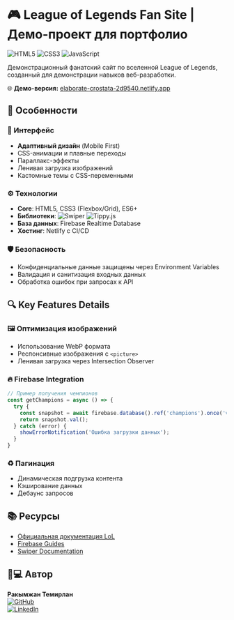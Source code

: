 # 🎮 League of Legends Fan Site | Демо-проект для портфолио

![HTML5](https://img.shields.io/badge/HTML5-E34F26?style=flat&logo=html5&logoColor=white)
![CSS3](https://img.shields.io/badge/CSS3-1572B6?style=flat&logo=css3&logoColor=white)
![JavaScript](https://img.shields.io/badge/JavaScript-F7DF1E?style=flat&logo=javascript&logoColor=black)

Демонстрационный фанатский сайт по вселенной League of Legends, созданный для демонстрации навыков веб-разработки. 

🌐 **Демо-версия:** [elaborate-crostata-2d9540.netlify.app](https://elaborate-crostata-2d9540.netlify.app/)

## 🚀 Особенности

### 🌈 Интерфейс
- **Адаптивный дизайн** (Mobile First)
- CSS-анимации и плавные переходы
- Параллакс-эффекты
- Ленивая загрузка изображений
- Кастомные темы с CSS-переменными

### ⚙️ Технологии
- **Core**: HTML5, CSS3 (Flexbox/Grid), ES6+
- **Библиотеки**: 
  ![Swiper](https://img.shields.io/badge/Swiper-6332F6?style=flat&logo=swiper&logoColor=white)
  ![Tippy.js](https://img.shields.io/badge/Tippy.js-333?style=flat)
- **База данных**: Firebase Realtime Database
- **Хостинг**: Netlify с CI/CD

### 🛡️ Безопасность
- Конфиденциальные данные защищены через Environment Variables
- Валидация и санитизация входных данных
- Обработка ошибок при запросах к API

## 🔍 Key Features Details

### 🖼️ Оптимизация изображений
- Использование WebP формата
- Респонсивные изображения с `<picture>`
- Ленивая загрузка через Intersection Observer

### 🔥 Firebase Integration
```javascript
// Пример получения чемпионов
const getChampions = async () => {
  try {
    const snapshot = await firebase.database().ref('champions').once('value');
    return snapshot.val();
  } catch (error) {
    showErrorNotification('Ошибка загрузки данных');
  }
}
```

### ♻️ Пагинация
- Динамическая подгрузка контента
- Кэширование данных
- Дебаунс запросов

## 📚 Ресурсы
- [Официальная документация LoL](https://developer.riotgames.com)
- [Firebase Guides](https://firebase.google.com/docs)
- [Swiper Documentation](https://swiperjs.com/swiper-api)

## 👨💻 Автор
**Ракымжан Темирлан**  
[![GitHub](https://img.shields.io/badge/GitHub-181717?style=flat&logo=github)](https://github.com/Temirlan200270)  
[![LinkedIn](https://img.shields.io/badge/LinkedIn-0A66C2?style=flat&logo=linkedin&logoColor=white)](https://www.linkedin.com/in/%D1%82%D0%B5%D0%BC%D0%B8%D1%80%D0%BB%D0%B0%D0%BD-%D1%80%D0%B0%D1%85%D0%B8%D0%BC%D0%B6%D0%B0%D0%BD%D0%BE%D0%B2-9931a8264/)

